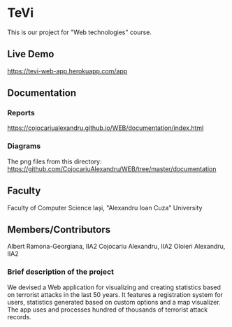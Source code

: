 # TeVi
This is our project for "Web technologies" course.

## Live Demo
https://tevi-web-app.herokuapp.com/app

## Documentation

### Reports
https://cojocariualexandru.github.io/WEB/documentation/index.html

### Diagrams
The png files from this directory: https://github.com/CojocariuAlexandru/WEB/tree/master/documentation

## Faculty
Faculty of Computer Science Iași, "Alexandru Ioan Cuza" University

## Members/Contributors
Albert Ramona-Georgiana, IIA2
Cojocariu Alexandru, IIA2
Oloieri Alexandru, IIA2

### Brief description of the project
We devised a Web application for visualizing and creating statistics based on terrorist attacks
in the last 50 years. It features a registration system for users, statistics generated based on
custom options and a map visualizer. The app uses and processes hundred of thousands of terrorist
attack records.

